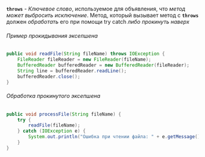 **`throws`** - _Ключевое слово_, используемое для объявления, что _метод может выбросить исключение_. Метод, который вызывает метод с **`throws`** должен _обработать_ его при помощи try catch _либо прокинуть наверх_

###### Пример прокидывания эксепшена  
```java
public void readFile(String fileName) throws IOException {
    FileReader fileReader = new FileReader(fileName);
    BufferedReader bufferedReader = new BufferedReader(fileReader);
    String line = bufferedReader.readLine();
    bufferedReader.close();
}
```
###### Обработка прокинутого эксепшена
```java
public void processFile(String fileName) {
    try {
        readFile(fileName);
    } catch (IOException e) {
        System.out.println("Ошибка при чтении файла: " + e.getMessage());
    }
}
```
